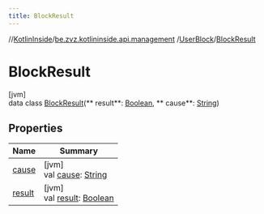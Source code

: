 ```yaml
---
title: BlockResult
---
```

//[KotlinInside](../../../../index.html)/[be.zvz.kotlininside.api.management](../../index.html)
/[UserBlock](../index.html)/[BlockResult](index.html)

# BlockResult

[jvm]\
data class [BlockResult](index.html)(**
result**: [Boolean](https://kotlinlang.org/api/latest/jvm/stdlib/kotlin/-boolean/index.html), **
cause**: [String](https://kotlinlang.org/api/latest/jvm/stdlib/kotlin/-string/index.html))

## Properties

| Name | Summary |
|---|---|
| [cause](cause.html) | [jvm]<br>val [cause](cause.html): [String](https://kotlinlang.org/api/latest/jvm/stdlib/kotlin/-string/index.html) |
| [result](result.html) | [jvm]<br>val [result](result.html): [Boolean](https://kotlinlang.org/api/latest/jvm/stdlib/kotlin/-boolean/index.html) |

